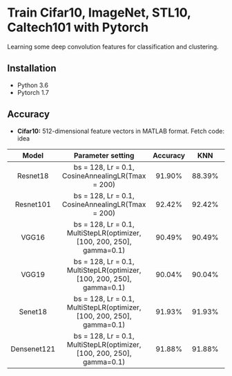 # Train Cifar10, ImageNet, STL10, Caltech101 with Pytorch
Learning some deep convolution features for classification and clustering.
## Installation
* Python 3.6 
* Pytorch 1.7

## Accuracy
* **Cifar10:** 512-dimensional feature vectors in MATLAB format.  Fetch code: idea

| Model           | Parameter setting                                        | Accuracy     |  KNN          | Download     | 
| :-------------: |:-------------:                                           | :-----:      |  :-----:      | :-----:      | 
|  Resnet18       |bs = 128, Lr = 0.1, CosineAnnealingLR(Tmax = 200)         | 91.90%       |  88.39%       | [228_epoch.pth](https://pan.baidu.com/s/1a8yZH5KrPVxt8j8dGCYhTw) \|  [512-D](https://github.com/StevenWangNPU/Deep-Features-Learning/edit/main/README.md) | 
|  Resnet101      |bs = 128, Lr = 0.1, CosineAnnealingLR(Tmax = 200)         | 92.42%       |  92.42%       | [191_epoch.pth](https://pan.baidu.com/s/1ZIE3Ujx1zfOtfUAf-QPVyw) \| [2048-D](https://github.com/StevenWangNPU/Deep-Features-Learning/edit/main/README.md) |
|  VGG16          |bs = 128, Lr = 0.1, MultiStepLR(optimizer, [100, 200, 250], gamma=0.1)   | 90.49%        |  90.49%       | [253_epoch.pth](https://pan.baidu.com/s/1kCg4hUXcdB9Fj4ShL4BDKg) \| [512-D](https://github.com/StevenWangNPU/Deep-Features-Learning/edit/main/README.md) |      
|  VGG19          | bs = 128, Lr = 0.1, MultiStepLR(optimizer, [100, 200, 250], gamma=0.1)  | 90.04%       | 90.04%        | [254_epoch.pth](https://pan.baidu.com/s/1XUbVcFKQuzXHqvTaSPql3g) \| [512-D](https://github.com/StevenWangNPU/Deep-Features-Learning/edit/main/README.md) |     
|  Senet18          | bs = 128, Lr = 0.1, MultiStepLR(optimizer, [100, 200, 250], gamma=0.1)  | 91.93%      | 91.93%        | [254_epoch.pth](https://pan.baidu.com/s/1XUbVcFKQuzXHqvTaSPql3g) \| [512-D](https://github.com/StevenWangNPU/Deep-Features-Learning/edit/main/README.md) | 
|  Densenet121       | bs = 128, Lr = 0.1, MultiStepLR(optimizer, [100, 200, 250], gamma=0.1)  | 91.88%     | 91.88%        | [254_epoch.pth](https://pan.baidu.com/s/1XUbVcFKQuzXHqvTaSPql3g) \| [512-D](https://github.com/StevenWangNPU/Deep-Features-Learning/edit/main/README.md) |  
